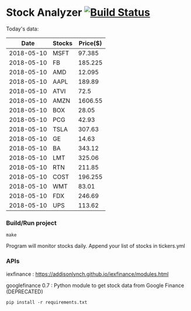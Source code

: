 # Stock Analyzer [![Build Status](https://travis-ci.org/ogoyal/StockAnalyzer.svg?branch=master)](https://travis-ci.org/ogoyal/StockAnalyzer)

Today's data:

| Date| Stocks| Price($) | 
| --- | --- | ---  | 
| 2018-05-10| MSFT| 97.385 | 
| 2018-05-10| FB| 185.225 | 
| 2018-05-10| AMD| 12.095 | 
| 2018-05-10| AAPL| 189.89 | 
| 2018-05-10| ATVI| 72.5 | 
| 2018-05-10| AMZN| 1606.55 | 
| 2018-05-10| BOX| 28.05 | 
| 2018-05-10| PCG| 42.93 | 
| 2018-05-10| TSLA| 307.63 | 
| 2018-05-10| GE| 14.63 | 
| 2018-05-10| BA| 343.12 | 
| 2018-05-10| LMT| 325.06 | 
| 2018-05-10| RTN| 211.85 | 
| 2018-05-10| COST| 196.255 | 
| 2018-05-10| WMT| 83.01 | 
| 2018-05-10| FDX| 246.69 | 
| 2018-05-10| UPS| 113.62 | 

### Build/Run project

```
make
```

Program will monitor stocks daily. Append your list of stocks in tickers.yml

### APIs
iexfinance : https://addisonlynch.github.io/iexfinance/modules.html

googlefinance 0.7 : Python module to get stock data from Google Finance (DEPRECATED)

```
pip install -r requirements.txt
```

